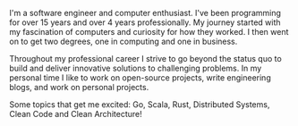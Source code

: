 I'm a software engineer and computer enthusiast. I've been programming for over 15 years and over 4 years professionally. My journey started with my fascination of computers and curiosity for how they worked. I then went on to get two degrees, one in computing and one in business.

Throughout my professional career I strive to go beyond the status quo to build and deliver innovative solutions to challenging problems. In my personal time I like to work on open-source projects, write engineering blogs, and work on personal projects.

Some topics that get me excited: Go, Scala, Rust, Distributed Systems, Clean Code and Clean Architecture!